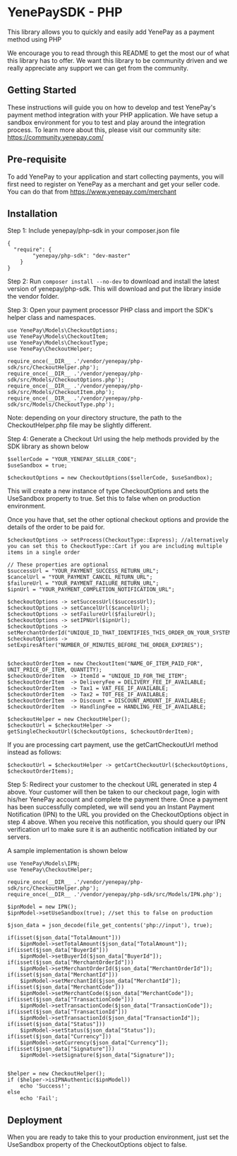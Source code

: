 # YenePaySDK - PHP

This library allows you to quickly and easily add YenePay as a payment method using PHP

We encourage you to read through this README to get the most our of what this library has to offer. We want this library to be community driven and we really appreciate any support we can get from the community.

## Getting Started

These instructions will guide you on how to develop and test YenePay's payment method integration with your PHP application. We have setup a sandbox environment for you to test and play around the integration process. To learn more about this, please visit our community site: https://community.yenepay.com/

## Pre-requisite

To add YenePay to your application and start collecting payments, you will first need to register on YenePay as a merchant and get your seller code. You can do that from https://www.yenepay.com/merchant

## Installation

Step 1: Include yenepay/php-sdk in your composer.json file

```
{
  "require": {
    	"yenepay/php-sdk": "dev-master"
    }
}
``` 

Step 2: Run ```composer install --no-dev``` to download and install the latest version of yenepay/php-sdk. This will download and put the library inside the vendor folder.		

Step 3: Open your payment processor PHP class and import the SDK's helper class and namespaces.

```
use YenePay\Models\CheckoutOptions;
use YenePay\Models\CheckoutItem;
use YenePay\Models\CheckoutType;
use YenePay\CheckoutHelper;

require_once(__DIR__ .'/vendor/yenepay/php-sdk/src/CheckoutHelper.php');
require_once(__DIR__ .'/vendor/yenepay/php-sdk/src/Models/CheckoutOptions.php');
require_once(__DIR__ .'/vendor/yenepay/php-sdk/src/Models/CheckoutItem.php');
require_once(__DIR__ .'/vendor/yenepay/php-sdk/src/Models/CheckoutType.php');
```
Note: depending on your directory structure, the path to the CheckoutHelper.php file may be slightly different.

Step 4: Generate a Checkout Url using the help methods provided by the SDK library as shown below

```
$sellerCode = "YOUR_YENEPAY_SELLER_CODE";
$useSandbox = true;

$checkoutOptions = new CheckoutOptions($sellerCode, $useSandbox);
```

This will create a new instance of type CheckoutOptions and sets the UseSandbox property to true. Set this to false when on production environment.

Once you have that, set the other optional checkout options and provide the details of the order to be paid for.

```
$checkoutOptions -> setProcess(CheckoutType::Express); //alternatively you can set this to CheckoutType::Cart if you are including multiple items in a single order

// These properties are optional
$successUrl = "YOUR_PAYMENT_SUCCESS_RETURN_URL";
$cancelUrl = "YOUR_PAYMENT_CANCEL_RETURN_URL";
$failureUrl = "YOUR_PAYMENT_FAILURE_RETURN_URL";
$ipnUrl = "YOUR_PAYMENT_COMPLETION_NOTIFICATION_URL";

$checkoutOptions -> setSuccessUrl($successUrl);
$checkoutOptions -> setCancelUrl($cancelUrl);
$checkoutOptions -> setFailureUrl($failureUrl);
$checkoutOptions -> setIPNUrl($ipnUrl);
$checkoutOptions -> setMerchantOrderId("UNIQUE_ID_THAT_IDENTIFIES_THIS_ORDER_ON_YOUR_SYSTEM");
$checkoutOptions -> setExpiresAfter("NUMBER_OF_MINUTES_BEFORE_THE_ORDER_EXPIRES");


$checkoutOrderItem = new CheckoutItem("NAME_OF_ITEM_PAID_FOR", UNIT_PRICE_OF_ITEM, QUANTITY);
$checkoutOrderItem  -> ItemId = "UNIQUE_ID_FOR_THE_ITEM";
$checkoutOrderItem  -> DeliveryFee = DELIVERY_FEE_IF_AVAILABLE;
$checkoutOrderItem  -> Tax1 = VAT_FEE_IF_AVAILABLE;
$checkoutOrderItem  -> Tax2 = TOT_FEE_IF_AVAILABLE;
$checkoutOrderItem  -> Discount = DISCOUNT_AMOUNT_IF_AVAILABLE;
$checkoutOrderItem  -> HandlingFee = HANDLING_FEE_IF_AVAILABLE;

$checkoutHelper = new CheckoutHelper();
$checkoutUrl = $checkoutHelper -> getSingleCheckoutUrl($checkoutOptions, $checkoutOrderItem);
```

If you are processing cart payment, use the getCartCheckoutUrl method instead as follows:

```
$checkoutUrl = $checkoutHelper -> getCartCheckoutUrl($checkoutOptions, $checkoutOrderItems);
```

Step 5: Redirect your customer to the checkout URL generated in step 4 above. Your customer will then be taken to our checkout page, login with his/her YenePay account and complete the payment there. Once a payment has been successfully completed, we will send you an Instant Payment Notification (IPN) to the URL you provided on the CheckoutOptions object in step 4 above. When you receive this notification, you should query our IPN verification url to make sure it is an authentic notification initiated by our servers.

A sample implementation is shown below

```
use YenePay\Models\IPN;
use YenePay\CheckoutHelper;

require_once(__DIR__ .'/vendor/yenepay/php-sdk/src/CheckoutHelper.php');
require_once(__DIR__ .'/vendor/yenepay/php-sdk/src/Models/IPN.php');

$ipnModel = new IPN();
$ipnModel->setUseSandbox(true); //set this to false on production

$json_data = json_decode(file_get_contents('php://input'), true);

if(isset($json_data["TotalAmount"]))
	$ipnModel->setTotalAmount($json_data["TotalAmount"]);
if(isset($json_data["BuyerId"]))
	$ipnModel->setBuyerId($json_data["BuyerId"]);
if(isset($json_data["MerchantOrderId"]))
	$ipnModel->setMerchantOrderId($json_data["MerchantOrderId"]);
if(isset($json_data["MerchantId"]))
	$ipnModel->setMerchantId($json_data["MerchantId"]);
if(isset($json_data["MerchantCode"]))
	$ipnModel->setMerchantCode($json_data["MerchantCode"]);
if(isset($json_data["TransactionCode"]))
	$ipnModel->setTransactionCode($json_data["TransactionCode"]);
if(isset($json_data["TransactionId"]))
	$ipnModel->setTransactionId($json_data["TransactionId"]);
if(isset($json_data["Status"]))
	$ipnModel->setStatus($json_data["Status"]);
if(isset($json_data["Currency"]))
	$ipnModel->setCurrency($json_data["Currency"]);
if(isset($json_data["Signature"]))
	$ipnModel->setSignature($json_data["Signature"]);


$helper = new CheckoutHelper();
if ($helper->isIPNAuthentic($ipnModel))
	echo 'Success!';
else
	echo 'Fail';
```

## Deployment

When you are ready to take this to your production environment, just set the UseSandbox property of the CheckoutOptions object to false.











